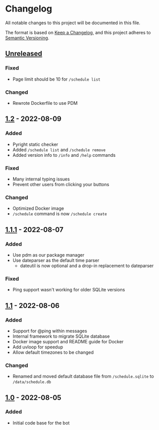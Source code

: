 # Changelog
All notable changes to this project will be documented in this file.

The format is based on [Keep a Changelog](https://keepachangelog.com/en/1.0.0/),
and this project adheres to [Semantic Versioning](https://semver.org/spec/v2.0.0.html).

## [Unreleased]
### Fixed
- Page limit should be 10 for `/schedule list`

### Changed
- Rewrote Dockerfile to use PDM

## [1.2] - 2022-08-09
### Added
- Pyright static checker
- Added `/schedule list` and `/schedule remove`
- Added version info to `/info` and `/help` commands

### Fixed
- Many internal typing issues
- Prevent other users from clicking your buttons

### Changed
- Optimized Docker image
- `/schedule` command is now `/schedule create`


## [1.1.1] - 2022-08-07
### Added
- Use pdm as our package manager
- Use dateparser as the default time parser
  - dateutil is now optional and a drop-in replacement to dateparser

### Fixed
- Ping support wasn't working for older SQLite versions


## [1.1] - 2022-08-06
### Added
- Support for @ping within messages
- Internal framework to migrate SQLite database
- Docker image support and README guide for Docker
- Add uvloop for speedup
- Allow default timezones to be changed

### Changed
- Renamed and moved default database file from `/schedule.sqlite` to `/data/schedule.db`


## [1.0] - 2022-08-05
### Added
- Initial code base for the bot


[Unreleased]: https://github.com/Taaku18/discord-message-scheduler/compare/v1.2...HEAD
[1.2]: https://github.com/Taaku18/discord-message-scheduler/compare/v1.1.1...v1.2
[1.1.1]: https://github.com/Taaku18/discord-message-scheduler/compare/v1.1...v1.1.1
[1.1]: https://github.com/Taaku18/discord-message-scheduler/compare/v1.0...v1.1
[1.0]: https://github.com/Taaku18/discord-message-scheduler/releases/tag/v1.0